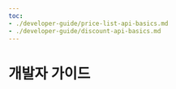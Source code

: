 ```yaml
---
toc:
- ./developer-guide/price-list-api-basics.md
- ./developer-guide/discount-api-basics.md
---
```

# 개발자 가이드



